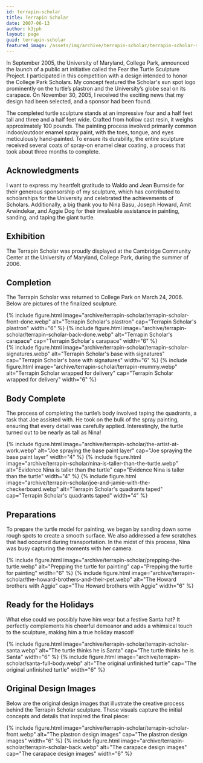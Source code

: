 ```yaml
---
id: terrapin-scholar
title: Terrapin Scholar
date: 2007-06-13
author: k3jph
layout: page
guid: terrapin-scholar
featured_image: /assets/img/archive/terrapin-scholar/terrapin-scholar-signatures.webp
---
```


In September 2005, the University of Maryland, College Park, announced
the launch of a public art initiative called the Fear the Turtle
Sculpture Project. I participated in this competition with a design
intended to honor the College Park Scholars. My concept featured the
Scholar's sun spot logo prominently on the turtle’s plastron and the
University’s globe seal on its carapace. On November 30, 2005, I
received the exciting news that my design had been selected, and a
sponsor had been found.

The completed turtle sculpture stands at an impressive four and a half
feet tall and three and a half feet wide. Crafted from hollow cast
resin, it weighs approximately 100 pounds. The painting process involved
primarily common indoor/outdoor enamel spray paint, with the toes,
tongue, and eyes meticulously hand-painted. To ensure its durability,
the entire sculpture received several coats of spray-on enamel clear
coating, a process that took about three months to complete.

## Acknowledgments

I want to express my heartfelt gratitude to Waldo and Jean Burnside for
their generous sponsorship of my sculpture, which has contributed to
scholarships for the University and celebrated the achievements of
Scholars. Additionally, a big thank you to Nina Basu, Joseph Howard,
Amit Arwindekar, and Aggie Dog for their invaluable assistance in
painting, sanding, and taping the giant turtle.

## Exhibition

The Terrapin Scholar was proudly displayed at the Cambridge Community
Center at the University of Maryland, College Park, during the summer of
2006.

## Completion

The Terrapin Scholar was returned to College Park on March 24, 2006.
Below are pictures of the finalized sculpture.

<div class="row">
{% include figure.html image="archive/terrapin-scholar/terrapin-scholar-front-done.webp" 
   alt="Terrapin Scholar's plastron"
   cap="Terrapin Scholar's plastron" width="6" %}
{% include figure.html image="archive/terrapin-scholar/terrapin-scholar-back-done.webp" 
   alt="Terrapin Scholar's carapace"
   cap="Terrapin Scholar's carapace" width="6" %}
</div>

<div class="row">
{% include figure.html image="archive/terrapin-scholar/terrapin-scholar-signatures.webp" 
   alt="Terrapin Scholar's base with signatures"
   cap="Terrapin Scholar's base with signatures" width="6" %}
{% include figure.html image="archive/terrapin-scholar/terrapin-mummy.webp" 
   alt="Terrapin Scholar wrapped for delivery"
   cap="Terrapin Scholar wrapped for delivery" width="6" %}
</div>

## Body Complete

The process of completing the turtle’s body involved taping the
quadrants, a task that Joe assisted with. He took on the bulk of the
spray painting, ensuring that every detail was carefully applied.
Interestingly, the turtle turned out to be nearly as tall as Nina!

<div class="row">
{% include figure.html image="archive/terrapin-scholar/the-artist-at-work.webp" 
   alt="Joe spraying the base paint layer"
   cap="Joe spraying the base paint layer" width="4" %}
{% include figure.html image="archive/terrapin-scholar/nina-is-taller-than-the-turtle.webp" 
   alt="Evidence Nina is taller than the turtle"
   cap="Evidence Nina is taller than the turtle" width="4" %}
{% include figure.html image="archive/terrapin-scholar/joe-and-jamie-with-the-checkerboard.webp" 
   alt="Terrapin Scholar's quadrants taped"
   cap="Terrapin Scholar's quadrants taped" width="4" %}
</div>

## Preparations

To prepare the turtle model for painting, we began by sanding down some
rough spots to create a smooth surface. We also addressed a few
scratches that had occurred during transportation. In the midst of this
process, Nina was busy capturing the moments with her camera.

<div class="row">
{% include figure.html image="archive/terrapin-scholar/prepping-the-turtle.webp" 
   alt="Prepping the turtle for painting"
   cap="Prepping the turtle for painting" width="6" %}
{% include figure.html image="archive/terrapin-scholar/the-howard-brothers-and-their-pet.webp" 
   alt="The Howard brothers with Aggie"
   cap="The Howard brothers with Aggie" width="6" %}
</div>

## Ready for the Holidays

What else could we possibly have him wear but a festive Santa hat? It
perfectly complements his cheerful demeanor and adds a whimsical touch
to the sculpture, making him a true holiday mascot!

<div class="row">
{% include figure.html image="archive/terrapin-scholar/terrapin-scholar-santa.webp" 
   alt="The turtle thinks he is Santa"
   cap="The turtle thinks he is Santa" width="6" %}
{% include figure.html image="archive/terrapin-scholar/santa-full-body.webp" 
   alt="The original unfinished turtle"
   cap="The original unfinished turtle" width="6" %}
</div>

## Original Design Images

Below are the original design images that illustrate the creative
process behind the Terrapin Scholar sculpture. These visuals capture the
initial concepts and details that inspired the final piece:

<div class="row">
{% include figure.html image="archive/terrapin-scholar/terrapin-scholar-front.webp"
   alt="The plastron design images"
   cap="The plastron design images" width="6" %}
{% include figure.html image="archive/terrapin-scholar/terrapin-scholar-back.webp"
   alt="The carapace design images"
   cap="The carapace design images" width="6" %}
</div>
